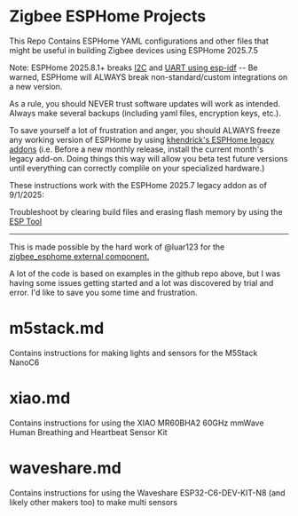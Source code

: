 # Zigbee ESPHome Projects

This Repo Contains ESPHome YAML configurations and other files that might be useful in building Zigbee devices using ESPHome 2025.7.5

Note: ESPHome 2025.8.1+ breaks [I2C](https://github.com/esphome/esphome/issues/10498) and [UART using esp-idf](https://github.com/esphome/esphome/issues/10515) -- Be warned, ESPHome will ALWAYS break non-standard/custom integrations on a new version.

As a rule, you should NEVER trust software updates will work as intended. Always make several backups (including yaml files, encryption keys, etc.).

To save yourself a lot of frustration and anger, you should ALWAYS freeze any working version of ESPHome by using [khendrick's ESPHome legacy addons](https://github.com/khenderick/esphome-legacy-addons)
(i.e. Before a new monthly release, install the current month's legacy add-on. Doing things this way will allow you beta test future versions until everything can correctly complile on your specialized hardware.)

These instructions work with the ESPHome 2025.7 legacy addon as of 9/1/2025:

Troubleshoot by clearing build files and erasing flash memory by using the [ESP Tool](https://espressif.github.io/esptool-js/)


-----------------------------

This is made possible by the hard work of @luar123  for the [zigbee_esphome external component.](https://github.com/luar123/zigbee_esphome)

A lot of the code is based on examples in the github repo above, but I was having some issues getting started and a lot was discovered by trial and error. I'd like to save you some time and frustration.

# m5stack.md
Contains instructions for making lights and sensors for the M5Stack NanoC6

# xiao.md
Contains instructions for using the XIAO MR60BHA2 60GHz mmWave Human Breathing and Heartbeat Sensor Kit 

# waveshare.md
Contains instructions for using the Waveshare ESP32-C6-DEV-KIT-N8 (and likely other makers too) to make multi sensors

